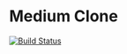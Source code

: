 # Medium Clone

[![Build Status](https://travis-ci.org/jojoee/medium-clone.svg)](https://travis-ci.org/jojoee/medium-clone)
